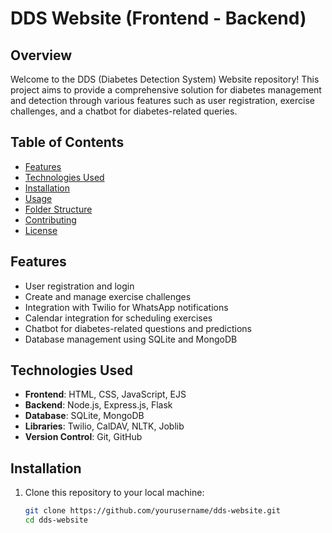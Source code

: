 # DDS Website (Frontend - Backend)

## Overview

Welcome to the DDS (Diabetes Detection System) Website repository! This project aims to provide a comprehensive solution for diabetes management and detection through various features such as user registration, exercise challenges, and a chatbot for diabetes-related queries.

## Table of Contents

- [Features](#features)
- [Technologies Used](#technologies-used)
- [Installation](#installation)
- [Usage](#usage)
- [Folder Structure](#folder-structure)
- [Contributing](#contributing)
- [License](#license)

## Features

- User registration and login
- Create and manage exercise challenges
- Integration with Twilio for WhatsApp notifications
- Calendar integration for scheduling exercises
- Chatbot for diabetes-related questions and predictions
- Database management using SQLite and MongoDB

## Technologies Used

- **Frontend**: HTML, CSS, JavaScript, EJS
- **Backend**: Node.js, Express.js, Flask
- **Database**: SQLite, MongoDB
- **Libraries**: Twilio, CalDAV, NLTK, Joblib
- **Version Control**: Git, GitHub

## Installation

1. Clone this repository to your local machine:
   ```bash
   git clone https://github.com/yourusername/dds-website.git
   cd dds-website